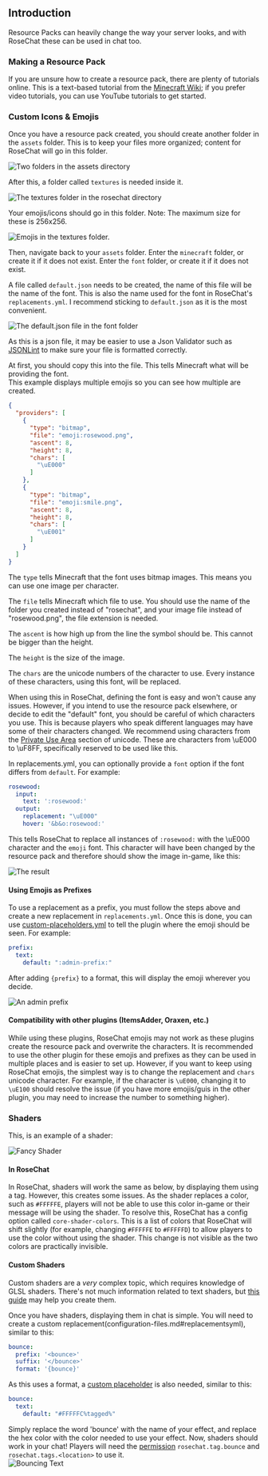 ## Introduction
Resource Packs can heavily change the way your server looks, and with RoseChat these can be used in chat too.

### Making a Resource Pack
If you are unsure how to create a resource pack, there are plenty of tutorials online.
This is a text-based tutorial from the [Minecraft Wiki](https://minecraft.wiki/w/Tutorials/Creating_a_resource_pack); if you prefer video tutorials, you can use YouTube tutorials to get started.

### Custom Icons & Emojis
Once you have a resource pack created, you should create another folder in the `assets` folder. This is to keep your files more organized; content for RoseChat will go in this folder.

![Two folders in the assets directory](https://user-images.githubusercontent.com/46502463/158429596-fc6727ea-c27c-4a25-a2b0-7f04e5d6ead2.png)

After this, a folder called `textures` is needed inside it.

![The textures folder in the rosechat directory](https://user-images.githubusercontent.com/46502463/158429503-96e87541-24ea-451a-ac73-2c55f9a2fcfc.png)

Your emojis/icons should go in this folder.
Note: The maximum size for these is 256x256.

![Emojis in the textures folder.](https://user-images.githubusercontent.com/46502463/158429435-7dfade13-406d-405d-b5cc-ca1616388a54.png)

Then, navigate back to your `assets` folder. Enter the `minecraft` folder, or create it if it does not exist. 
Enter the `font` folder, or create it if it does not exist.

A file called `default.json` needs to be created, the name of this file will be the name of the font. This is also the name used for the font in RoseChat's `replacements.yml`. I recommend sticking to `default.json` as it is the most convenient.

![The default.json file in the font folder](https://user-images.githubusercontent.com/46502463/200878963-7dd6a5eb-ebf5-492d-bd36-a30c59971fdb.png)

As this is a json file, it may be easier to use a Json Validator such as [JSONLint](https://jsonlint.com/) to make sure your file is formatted correctly.

At first, you should copy this into the file. This tells Minecraft what will be providing the font.<br>
This example displays multiple emojis so you can see how multiple are created.
```json
{
  "providers": [
    {
      "type": "bitmap",
      "file": "emoji:rosewood.png",
      "ascent": 8,
      "height": 8,
      "chars": [
        "\uE000"
      ]
    },
    {
      "type": "bitmap",
      "file": "emoji:smile.png",
      "ascent": 8,
      "height": 8,
      "chars": [
        "\uE001"
      ]
    }
  ]
}
```
The `type` tells Minecraft that the font uses bitmap images. This means you can use one image per character.

The `file` tells Minecraft which file to use. You should use the name of the folder you created instead of "rosechat", and your image file instead of "rosewood.png", the file extension is needed.

The `ascent` is how high up from the line the symbol should be. This cannot be bigger than the height.

The `height` is the size of the image.

The `chars` are the unicode numbers of the character to use. Every instance of these characters, using this font, will be replaced.

When using this in RoseChat, defining the font is easy and won't cause any issues. However, if you intend to use the resource pack elsewhere, or decide to edit the "default" font, you should be careful of which characters you use. This is because players who speak different languages may have some of their characters changed. We recommend using characters from the [Private Use Area](https://www.fileformat.info/info/unicode/block/private_use_area/index.htm) section of unicode. These are characters from \uE000 to \uF8FF, specifically reserved to be used like this.

In replacements.yml, you can optionally provide a `font` option if the font differs from `default`. For example:

```yaml
rosewood:
  input:
    text: ':rosewood:'
  output:
    replacement: "\uE000"
    hover: '&b&o:rosewood:'
```
This tells RoseChat to replace all instances of `:rosewood:` with the \uE000 character and the `emoji` font. This character will have been changed by the resource pack and therefore should show the image in-game, like this:

![The result](https://user-images.githubusercontent.com/46502463/158437722-a13ac2d0-48ed-42ab-9a6c-298a228be4b8.png)

#### Using Emojis as Prefixes
To use a replacement as a prefix, you must follow the steps above and create a new replacement in `replacements.yml`. Once this is done, you can use [custom-placeholders.yml](configuration-files.md#custom-placeholdersyml) to tell the plugin where the emoji should be seen. For example:

```yaml
prefix:
  text:
    default: ":admin-prefix:"
```
After adding `{prefix}` to a format, this will display the emoji wherever you decide.

![An admin prefix](https://user-images.githubusercontent.com/46502463/158439477-535887a3-f6c7-4b70-98c4-d505f6ba8f5e.png)

#### Compatibility with other plugins (ItemsAdder, Oraxen, etc.)
While using these plugins, RoseChat emojis may not work as these plugins create the resource pack and overwrite the characters.
It is recommended to use the other plugin for these emojis and prefixes as they can be used in multiple places and is easier to set up.
However, if you want to keep using RoseChat emojis, the simplest way is to change the replacement and `chars` unicode character. For example, if the character is `\uE000`, changing it to `\uE100` should resolve the issue (if you have more emojis/guis in the other plugin, you may need to increase the number to something higher).

### Shaders
This, is an example of a shader:

![Fancy Shader](https://user-images.githubusercontent.com/46502463/158444719-18a9d46e-259e-427a-9426-3a5d8ef3c0aa.gif)

#### In RoseChat
In RoseChat, shaders will work the same as below, by displaying them using a tag. 
However, this creates some issues. As the shader replaces a color, such as `#FFFFFE`, players will not be able to use this color in-game or their message will be using the shader.
To resolve this, RoseChat has a config option called `core-shader-colors`. This is a list of colors that RoseChat will shift slightly (for example, changing `#FFFFFE` to `#FFFFFD`) to allow players to use the color without using the shader. This change is not visible as the two colors are practically invisible.

#### Custom Shaders
Custom shaders are a _very_ complex topic, which requires knowledge of GLSL shaders. 
There's not much information related to text shaders, but [this guide](https://github.com/Vekhove/Minecraft-Text-Shaders/wiki) may help you create them.

Once you have shaders, displaying them in chat is simple.
You will need to create a custom replacement(configuration-files.md#replacementsyml), similar to this:
```yaml
bounce:
  prefix: '<bounce>'
  suffix: '</bounce>'
  format: '{bounce}'
```
As this uses a format, a [custom placeholder](configuration-files.md#custom-placeholdersyml) is also needed, similar to this:
```yaml
bounce:
  text:
    default: "#FFFFFC%tagged%"
```
Simply replace the word 'bounce' with the name of your effect, and replace the hex color with the color needed to use your effect.
Now, shaders should work in your chat! Players will need the [permission](commands-&-permissions.md) `rosechat.tag.bounce` and `rosechat.tags.<location>` to use it.<br/>
![Bouncing Text](https://user-images.githubusercontent.com/46502463/158844174-5416ac64-f108-4e88-8f1d-538a2699bdd5.gif)